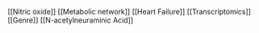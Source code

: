 [[Nitric oxide]]
[[Metabolic network]]
[[Heart Failure]]
[[Transcriptomics]]
[[Genre]]
[[N-acetylneuraminic Acid]]
